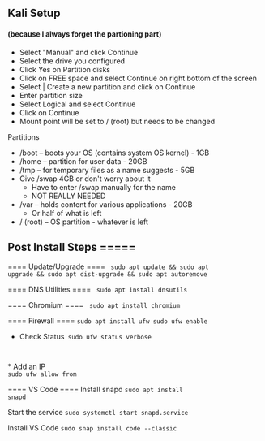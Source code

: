 ## Kali Setup

#### (because I always forget the partioning part)

  - Select "Manual" and click Continue
  - Select the drive you configured
  - Click Yes on Partition disks
  - Click on FREE space and select Continue on right bottom of the screen
  - Select | Create a new partition and click on Continue
  - Enter partition size 
  - Select Logical and select Continue
  - Click on Continue
  - Mount point will be set to / (root) but needs to be changed 

Partitions  
  * /boot – boots your OS (contains system OS kernel) - 1GB
  * /home – partition for user data - 20GB
  * /tmp – for temporary files as a name suggests - 5GB
  * Give /swap 4GB or don't worry about it 
      * Have to enter /swap manually for the name
      * NOT REALLY NEEDED
  * /var – holds content for various applications - 20GB
      * Or half of what is left
  * / (root) – OS partition - whatever is left


## Post Install Steps =====

==== Update/Upgrade ====
<code>
sudo apt update && sudo apt upgrade && sudo apt dist-upgrade && sudo apt autoremove
</code>

==== DNS Utilities ====
<code>
sudo apt install dnsutils 
</code>

==== Chromium ====
<code>
sudo apt install chromium
</code>

==== Firewall ====
<code>sudo apt install ufw
sudo ufw enable
</code>
  * Check Status<code>
sudo ufw status verbose
</code>
  * Add an IP<code>
sudo ufw allow from <ip Address>
</code>

==== VS Code  ====
Install snapd
<code>sudo apt install snapd</code>

Start the service
<code>sudo systemctl start snapd.service</code>

Install VS Code
<code>sudo snap install code --classic</code>
